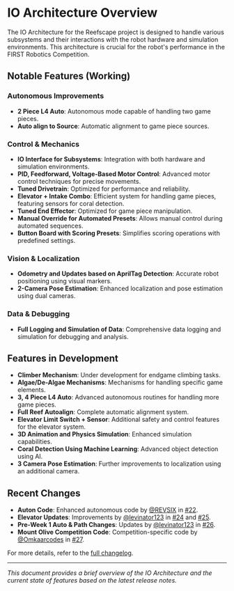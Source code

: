 # IO Architecture Overview

The IO Architecture for the Reefscape project is designed to handle various subsystems and their interactions with the robot hardware and simulation environments. This architecture is crucial for the robot's performance in the FIRST Robotics Competition.

## Notable Features (Working)

### Autonomous Improvements
- **2 Piece L4 Auto**: Autonomous mode capable of handling two game pieces.
- **Auto align to Source**: Automatic alignment to game piece sources.

### Control & Mechanics
- **IO Interface for Subsystems**: Integration with both hardware and simulation environments.
- **PID, Feedforward, Voltage-Based Motor Control**: Advanced motor control techniques for precise movements.
- **Tuned Drivetrain**: Optimized for performance and reliability.
- **Elevator + Intake Combo**: Efficient system for handling game pieces, featuring sensors for coral detection.
- **Tuned End Effector**: Optimized for game piece manipulation.
- **Manual Override for Automated Presets**: Allows manual control during automated sequences.
- **Button Board with Scoring Presets**: Simplifies scoring operations with predefined settings.

### Vision & Localization
- **Odometry and Updates based on AprilTag Detection**: Accurate robot positioning using visual markers.
- **2-Camera Pose Estimation**: Enhanced localization and pose estimation using dual cameras.

### Data & Debugging
- **Full Logging and Simulation of Data**: Comprehensive data logging and simulation for debugging and analysis.

## Features in Development

- **Climber Mechanism**: Under development for endgame climbing tasks.
- **Algae/De-Algae Mechanisms**: Mechanisms for handling specific game elements.
- **3, 4 Piece L4 Auto**: Advanced autonomous routines for handling more game pieces.
- **Full Reef Autoalign**: Complete automatic alignment system.
- **Elevator Limit Switch + Sensor**: Additional safety and control features for the elevator system.
- **3D Animation and Physics Simulation**: Enhanced simulation capabilities.
- **Coral Detection Using Machine Learning**: Advanced object detection using AI.
- **3 Camera Pose Estimation**: Further improvements to localization using an additional camera.

## Recent Changes

- **Auton Code**: Enhanced autonomous code by [@REVSIX](https://github.com/REVSIX) in [#22](https://github.com/FRC9015/Reefscape/pull/22).
- **Elevator Updates**: Improvements by [@levinator123](https://github.com/levinator123) in [#24](https://github.com/FRC9015/Reefscape/pull/24) and [#25](https://github.com/FRC9015/Reefscape/pull/25).
- **Pre-Week 1 Auto & Path Changes**: Updates by [@levinator123](https://github.com/levinator123) in [#26](https://github.com/FRC9015/Reefscape/pull/26).
- **Mount Olive Competition Code**: Competition-specific code by [@Omkaarcodes](https://github.com/Omkaarcodes) in [#27](https://github.com/FRC9015/Reefscape/pull/27).

For more details, refer to the [full changelog](https://github.com/FRC9015/Reefscape/compare/v0.1.0-weekZero...v1.0.0-week2).

---

*This document provides a brief overview of the IO Architecture and the current state of features based on the latest release notes.*